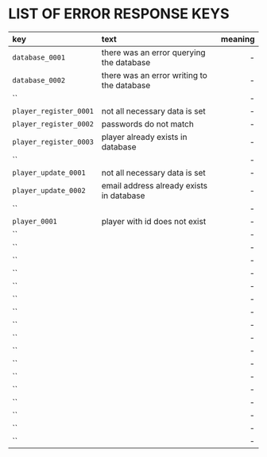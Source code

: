 # LIST OF ERROR RESPONSE KEYS

| key                   | text               | meaning                   |
| :-------------------- |:-------------------| -------------------------:|
| `database_0001`       | there was an error querying the database   | - |
| `database_0002`       | there was an error writing to the database | - |
| ``      |  | - |
| `player_register_0001`      | not all necessary data is set     | - |
| `player_register_0002`      | passwords do not match            | - |
| `player_register_0003`      | player already exists in database | - |
| ``      |  | - |
| `player_update_0001`      | not all necessary data is set | - |
| `player_update_0002`      | email address already exists in database | - |
| ``      |  | - |
| `player_0001`        | player with id <playerId> does not exist | - |
| ``      |  | - |
| ``      |  | - |
| ``      |  | - |
| ``      |  | - |
| ``      |  | - |
| ``      |  | - |
| ``      |  | - |
| ``      |  | - |
| ``      |  | - |
| ``      |  | - |
| ``      |  | - |
| ``      |  | - |
| ``      |  | - |
| ``      |  | - |
| ``      |  | - |
| ``      |  | - |
| ``      |  | - |









